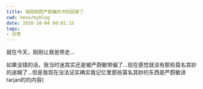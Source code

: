 ```yaml
---
title: 我刚刚把严蔚敏的书扔回家了
cwd: hexo/myblog
date: 2020-10-04 00:01:15
tags:
- 日常
---
```


就在今天，刚刚让我爸带走...

如果没错的话，我当时迷其实还是被严蔚敏带偏了...现在感觉就没有那些莫名其妙的迷糊了...但是我现在没法证实确实我记忆里那些莫名其妙的东西是严蔚敏讲tarjan的的内容\(

